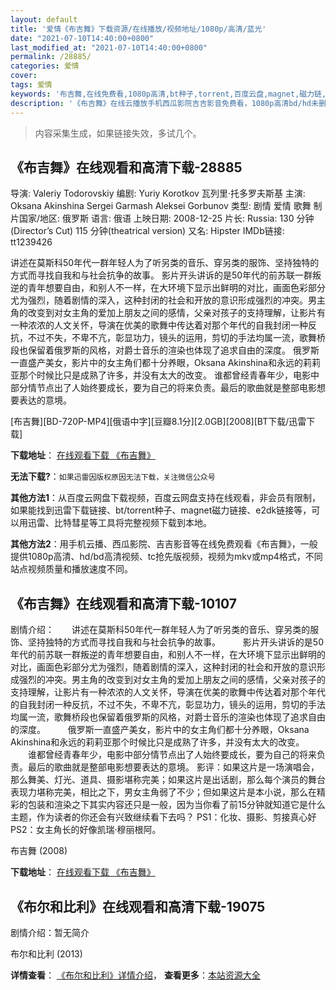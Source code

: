 ```yaml
---
layout: default
title: '爱情《布吉舞》下载资源/在线播放/视频地址/1080p/高清/蓝光'
date: "2021-07-10T14:40:00+0800"
last_modified_at: "2021-07-10T14:40:00+0800"
permalink: /28885/
categories: 爱情
cover:
tags: 爱情
keywords: '布吉舞,在线免费看,1080p高清,bt种子,torrent,百度云盘,magnet,磁力链,迅雷下载资源'
description: '《布吉舞》在线云播放手机西瓜影院吉吉影音免费看，1080p高清bd/hd未删减完整版和tc抢先枪版，mkv/mp4格式，附带bt/torrent种子、magnet/磁力链、百度云盘、网盘资源迅雷下载链接'
---
```


>内容采集生成，如果链接失效，多试几个。


## 《布吉舞》在线观看和高清下载-28885

导演: Valeriy Todorovskiy 编剧: Yuriy Korotkov 瓦列里·托多罗夫斯基 主演: Oksana Akinshina Sergei Garmash Aleksei Gorbunov 类型: 剧情 爱情 歌舞 制片国家/地区: 俄罗斯 语言: 俄语 上映日期: 2008-12-25 片长: Russia: 130 分钟(Director’s Cut) 115 分钟(theatrical version) 又名: Hipster IMDb链接: tt1239426

讲述在莫斯科50年代一群年轻人为了听另类的音乐、穿另类的服饰、坚持独特的方式而寻找自我和与社会抗争的故事。 影片开头讲诉的是50年代的前苏联一群叛逆的青年想要自由，和别人不一样，在大环境下显示出鲜明的对比，画面色彩部分尤为强烈，随着剧情的深入，这种封闭的社会和开放的意识形成强烈的冲突。男主角的改变到对女主角的爱加上朋友之间的感情，父亲对孩子的支持理解，让影片有一种浓浓的人文关怀，导演在优美的歌舞中传达着对那个年代的自我封闭一种反抗，不过不失，不卑不亢，彰显功力，镜头的运用，剪切的手法均属一流，歌舞桥段也保留着俄罗斯的风格，对爵士音乐的渲染也体现了追求自由的深度。 俄罗斯一直盛产美女，影片中的女主角们都十分养眼，Oksana Akinshina和永远的莉莉亚那个时候比只是成熟了许多，并没有太大的改变。 谁都曾经青春年少，电影中部分情节点出了人始终要成长，要为自己的将来负责。最后的歌曲就是整部电影想要表达的意境。


[布吉舞][BD-720P-MP4][俄语中字][豆瓣8.1分][2.0GB][2008][BT下载/迅雷下载]

**下载地址**： [在线观看下载 《布吉舞》](https://www.btdx8.com/torrent/hipsters_2008.html) 


**无法下载?**：`如果迅雷因版权原因无法下载，关注微信公众号 `

**其他方法1**：从百度云网盘下载视频，百度云网盘支持在线观看，非会员有限制，如果能找到迅雷下载链接、bt/torrent种子、magnet磁力链接、e2dk链接等，可以用迅雷、比特彗星等工具将完整视频下载到本地。

**其他方法2**：用手机云播、西瓜影院、吉吉影音等在线免费观看《布吉舞》，一般提供1080p高清、hd/bd高清视频、tc抢先版视频，视频为mkv或mp4格式，不同站点视频质量和播放速度不同。


## 《布吉舞》在线观看和高清下载-10107

剧情介绍：　　讲述在莫斯科50年代一群年轻人为了听另类的音乐、穿另类的服饰、坚持独特的方式而寻找自我和与社会抗争的故事。  　　影片开头讲诉的是50年代的前苏联一群叛逆的青年想要自由，和别人不一样，在大环境下显示出鲜明的对比，画面色彩部分尤为强烈，随着剧情的深入，这种封闭的社会和开放的意识形成强烈的冲突。男主角的改变到对女主角的爱加上朋友之间的感情，父亲对孩子的支持理解，让影片有一种浓浓的人文关怀，导演在优美的歌舞中传达着对那个年代的自我封闭一种反抗，不过不失，不卑不亢，彰显功力，镜头的运用，剪切的手法均属一流，歌舞桥段也保留着俄罗斯的风格，对爵士音乐的渲染也体现了追求自由的深度。  　　俄罗斯一直盛产美女，影片中的女主角们都十分养眼，Oksana Akinshina和永远的莉莉亚那个时候比只是成熟了许多，并没有太大的改变。  　　谁都曾经青春年少，电影中部分情节点出了人始终要成长，要为自己的将来负责。最后的歌曲就是整部电影想要表达的意境。 影评：如果这片是一场演唱会，那么舞美、灯光、道具、摄影堪称完美；如果这片是出话剧，那么每个演员的舞台表现力堪称完美，相比之下，男女主角弱了不少；但如果这片是本小说，那么在精彩的包装和渲染之下其实内容还只是一般，因为当你看了前15分钟就知道它是什么主题，作为读者的你还会有兴致继续看下去吗？ PS1：化妆、摄影、剪接真心好 PS2：女主角长的好像凯瑞·穆丽根阿。


布吉舞 (2008)

**下载地址**： [在线观看下载 《布吉舞》](https://www.btbtdy.me/btdy/dy8640.html) 


## 《布尔和比利》在线观看和高清下载-19075

剧情介绍：暂无简介


布尔和比利 (2013)

**详情查看**： [《布尔和比利》详情介绍](/movie/19075/)， **查看更多**：[本站资源大全](/movie/t/all/)

